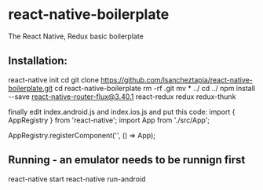 # react-native-boilerplate
The React Native, Redux basic boilerplate 

## Installation:
react-native init <MyProject>
cd <MyProject>
git clone https://github.com/lsancheztapia/react-native-boilerplate.git
cd react-native-boilerplate
rm -rf .git
mv * ../
cd ../
npm install --save react-native-router-flux@3.40.1 react-redux redux redux-thunk

finally edit index.android.js and index.ios.js and put this code:
import {
  AppRegistry
} from 'react-native';
import App from './src/App';

AppRegistry.registerComponent('<MyProject>', () => App);

## Running - an emulator needs to be runnign first
react-native start
react-native run-android


